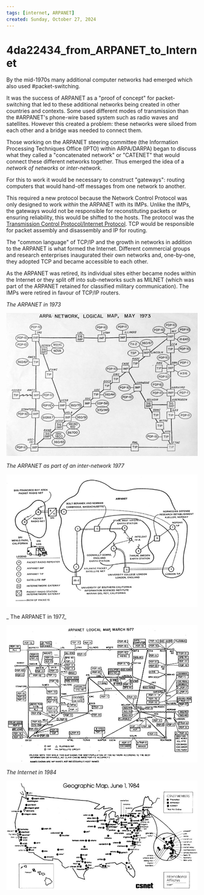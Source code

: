 ```yaml
---
tags: [internet, ARPANET]
created: Sunday, October 27, 2024
---
```


# 4da22434_from_ARPANET_to_Internet

By the mid-1970s many additional computer networks had emerged which also used
#packet-switching.

It was the success of ARPANET as a "proof of concept" for packet-switching that
led to these additional networks being created in other countries and contexts.
Some used different modes of transmission than the #ARPANET's phone-wire based
system such as radio waves and satellites. However this created a problem: these
networks were siloed from each other and a bridge was needed to connect them.

Those working on the ARPANET steering committee (the Information Processing
Techniques Office (IPTO) within ARPA/DARPA) began to discuss what they called a
"concatenated network" or "CATENET" that would connect these different networks
together. Thus emerged the idea of a _network of networks_ or _inter-network_.

For this to work it would be necessary to construct "gateways": routing
computers that would hand-off messages from one network to another.

This required a new protocol because the Network Control Protocol was only
designed to work _within_ the ARPANET with its IMPs. Unlike the IMPs, the
gateways would not be responsible for reconstituting packets or ensuring
reliability, this would be shifted to the hosts. The protocol was the
[Transmission Control Protocol/Internet Protocol](Internet_Layer_of_Internet_Protocol.md).
TCP would be responsible for packet assembly and disassembly and IP for routing.

The "common language" of TCP/IP and the growth in networks in addition to the
ARPANET is what formed the Internet. Different commercial groups and research
enterprises inaugurated their own networks and, one-by-one, they adopted TCP and
became accessible to each other.

As the ARPANET was retired, its individual sites either became nodes within the
Internet or they split off into sub-networks such as MILNET (which was part of
the ARPANET retained for classified military communication). The IMPs were
retired in favour of TCP/IP routers.

_The ARPANET in 1973_

![](static/Arpanet_map_1973.jpg)

_The ARPANET as part of an inter-network 1977_

![](static/internetworking_1977.jpg)

_ The ARPANET in 1977_

![](static/Arpanet_logical_map,_march_1977.png)

_The Internet in 1984_

![](static/internet_1984.jpg)
